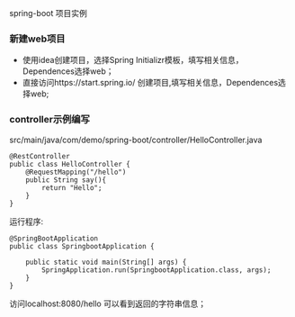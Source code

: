 spring-boot 项目实例
### 新建web项目 
- 使用idea创建项目，选择Spring Initializr模板，填写相关信息，Dependences选择web；
- 直接访问https://start.spring.io/ 创建项目,填写相关信息，Dependences选择web;
### controller示例编写
src/main/java/com/demo/spring-boot/controller/HelloController.java
```
@RestController
public class HelloController {
    @RequestMapping("/hello")
    public String say(){
        return "Hello";
    }
}
```    
运行程序:  
```
@SpringBootApplication
public class SpringbootApplication {

    public static void main(String[] args) {
        SpringApplication.run(SpringbootApplication.class, args);
    }
}
```
访问localhost:8080/hello 可以看到返回的字符串信息；



